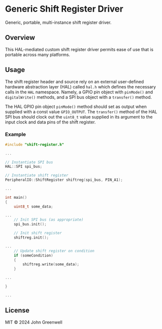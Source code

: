# Generic Shift Register Driver

Generic, portable, multi-instance shift register driver.

## Overview

This HAL-mediated custom shift register driver permits ease of use that is portable across many platforms.

## Usage

The shift register header and source rely on an external user-defined hardware abstraction layer (HAL) called `hal.h` which defines the necessary calls in the `HAL` namespace. Namely, a GPIO pin object with `pinMode()` and `digitalWrite()` methods, and a SPI bus object with a `transfer()` method.

The HAL GPIO pin object `pinMode()` method should set as output when supplied with a const value `GPIO_OUTPUT`. The `transfer()` method of the HAL SPI bus should clock out the `uint8_t` value supplied in its argument to the input clock and data pins of the shift register.

### Example

```cpp
#include "shift-register.h"

...

// Instantiate SPI bus
HAL::SPI spi_bus;

// Instantiate shift register
PeripheralIO::ShiftRegister shiftreg(spi_bus, PIN_A1);

...

int main()
{
    uint8_t some_data;

...
    // Init SPI bus (as appropriate)
    spi_bus.init();

    // Init shift register
    shiftreg.init();

...
    // Update shift register on condition
    if (someCondition)
    {
        shiftreg.write(some_data);
    }

...

}

...
```

## License

MIT © 2024 John Greenwell